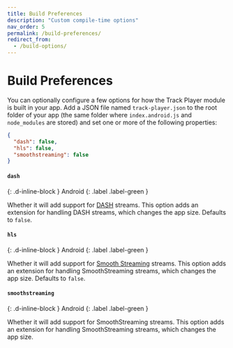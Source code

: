 ```yaml
---
title: Build Preferences
description: "Custom compile-time options"
nav_order: 5
permalink: /build-preferences/
redirect_from:
  - /build-options/
---
```


# Build Preferences

You can optionally configure a few options for how the Track Player module is built in your app. Add a JSON file named `track-player.json` to the root folder of your app (the same folder where `index.android.js` and `node_modules` are stored) and set one or more of the following properties:

```json
{
  "dash": false,
  "hls": false,
  "smoothstreaming": false
}
```

#### `dash`

{: .d-inline-block }
Android
{: .label .label-green }

Whether it will add support for [DASH](https://en.wikipedia.org/wiki/Dynamic_Adaptive_Streaming_over_HTTP) streams. This option adds an extension for handling DASH streams, which changes the app size. Defaults to `false`.

#### `hls`

{: .d-inline-block }
Android
{: .label .label-green }

Whether it will add support for [Smooth Streaming](https://en.wikipedia.org/wiki/Adaptive_bitrate_streaming#Microsoft_Smooth_Streaming) streams. This option adds an extension for handling SmoothStreaming streams, which changes the app size. Defaults to `false`.

#### `smoothstreaming`

{: .d-inline-block }
Android
{: .label .label-green }

Whether it will add support for SmoothStreaming streams. This option adds an extension for handling SmoothStreaming streams, which changes the app size.
